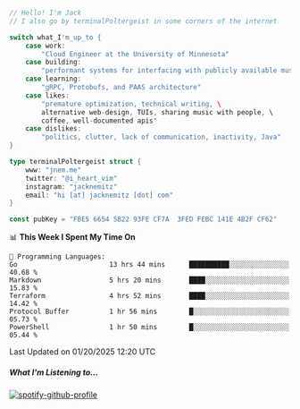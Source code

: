```go
// Hello! I'm Jack
// I also go by terminalPoltergeist in some corners of the internet

switch what_I'm_up_to {
    case work:
        "Cloud Engineer at the University of Minnesota"
    case building:
        "performant systems for interfacing with publicly available music databases"
    case learning:
        "gRPC, Protobufs, and PAAS architecture"
    case likes:
        "premature optimization, technical writing, \
        alternative web-design, TUIs, sharing music with people, \
        coffee, well-documented apis"
    case dislikes:
        "politics, clutter, lack of communication, inactivity, Java"
}

type terminalPoltergeist struct {
    www: "jnem.me"
    twitter: "@i_heart_vim"
    instagram: "jacknemitz"
    email: "hi [at] jacknemitz [dot] com"
}

const pubKey = "FBE5 6654 5B22 93FE CF7A  3FED FEBC 141E 4B2F CF62"
```

<!--START_SECTION:waka-->
📊 **This Week I Spent My Time On** 

```text
💬 Programming Languages: 
Go                       13 hrs 44 mins      ██████████░░░░░░░░░░░░░░░   40.68 % 
Markdown                 5 hrs 20 mins       ████░░░░░░░░░░░░░░░░░░░░░   15.83 % 
Terraform                4 hrs 52 mins       ████░░░░░░░░░░░░░░░░░░░░░   14.42 % 
Protocol Buffer          1 hr 56 mins        █░░░░░░░░░░░░░░░░░░░░░░░░   05.73 % 
PowerShell               1 hr 50 mins        █░░░░░░░░░░░░░░░░░░░░░░░░   05.44 % 
```


 Last Updated on 01/20/2025 12:20 UTC
<!--END_SECTION:waka-->

##### What I'm Listening to...

[![spotify-github-profile](https://jnem.me/listening-item?maxAge=2592000)](https://jnem.me/listening)
